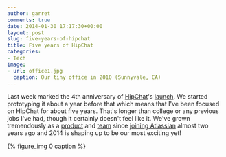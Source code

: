 ```yaml
---
author: garret
comments: true
date: 2014-01-30 17:17:30+00:00
layout: post
slug: five-years-of-hipchat
title: Five years of HipChat
categories:
- Tech
image:
- url: office1.jpg
  caption: Our tiny office in 2010 (Sunnyvale, CA)
---
```


Last week marked the 4th anniversary of [HipChat](https://www.hipchat.com)'s [launch](http://blog.hipchat.com/2010/01/25/later-beta-hipchat-is-open-to-the-public/). We started prototyping it about a year before that which means that I've been focused on HipChat for about five years. That's longer than college or any previous jobs I've had, though it certainly doesn't feel like it. We've grown tremendously as a [product](http://blog.hipchat.com/category/releases/) and [team](https://www.hipchat.com/about) since [joining Atlassian](http://blog.hipchat.com/2012/03/07/weve-been-acquired-by-atlassian/) almost two years ago and 2014 is shaping up to be our most exciting yet!

{% figure_img 0 caption %}
